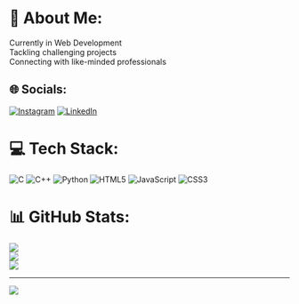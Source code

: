 # 💫 About Me:
Currently in Web Development<br>Tackling challenging projects<br>Connecting with like-minded professionals


## 🌐 Socials:
[![Instagram](https://img.shields.io/badge/Instagram-%23E4405F.svg?logo=Instagram&logoColor=white)](https://instagram.com/__vipin_265) [![LinkedIn](https://img.shields.io/badge/LinkedIn-%230077B5.svg?logo=linkedin&logoColor=white)](https://linkedin.com/in/vipin-kumar-chauhan-278077299) 

# 💻 Tech Stack:
![C](https://img.shields.io/badge/c-%2300599C.svg?style=for-the-badge&logo=c&logoColor=white) ![C++](https://img.shields.io/badge/c++-%2300599C.svg?style=for-the-badge&logo=c%2B%2B&logoColor=white) ![Python](https://img.shields.io/badge/python-3670A0?style=for-the-badge&logo=python&logoColor=ffdd54) ![HTML5](https://img.shields.io/badge/html5-%23E34F26.svg?style=for-the-badge&logo=html5&logoColor=white) ![JavaScript](https://img.shields.io/badge/javascript-%23323330.svg?style=for-the-badge&logo=javascript&logoColor=%23F7DF1E) ![CSS3](https://img.shields.io/badge/css3-%231572B6.svg?style=for-the-badge&logo=css3&logoColor=white)
# 📊 GitHub Stats:
![](https://github-readme-stats.vercel.app/api?username=vipinchauhan45&theme=dark&hide_border=false&include_all_commits=false&count_private=false)<br/>
![](https://github-readme-streak-stats.herokuapp.com/?user=vipinchauhan45&theme=dark&hide_border=false)<br/>
![](https://github-readme-stats.vercel.app/api/top-langs/?username=vipinchauhan45&theme=dark&hide_border=false&include_all_commits=false&count_private=false&layout=compact)

---
[![](https://visitcount.itsvg.in/api?id=vipinchauhan45&icon=0&color=0)](https://visitcount.itsvg.in)

<!-- Proudly created with GPRM ( https://gprm.itsvg.in ) -->
